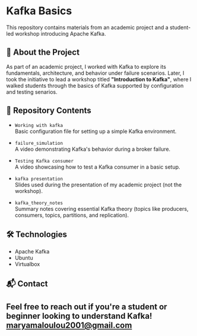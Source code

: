 # Kafka Basics

This repository contains materials from an academic project and a student-led workshop introducing Apache Kafka.

## 🚀 About the Project

As part of an academic project, I worked with Kafka to explore its fundamentals, architecture, and behavior under failure scenarios. Later, I took the initiative to lead a workshop titled **"Introduction to Kafka"**, where I walked students through the basics of Kafka supported by configuration and testing senarios.

## 📁 Repository Contents

- `Working with kafka`  
  Basic configuration file for setting up a simple Kafka environment.

- `failure_simulation`  
  A video demonstrating Kafka's behavior during a broker failure.

- `Testing Kafka consumer`  
  A video showcasing how to test a Kafka consumer in a basic setup.

- `kafka presentation`  
  Slides used during the presentation of my academic project (not the workshop).

- `kafka_theory_notes`  
  Summary notes covering essential Kafka theory (topics like producers, consumers, topics, partitions, and replication).



## 🛠️ Technologies

- Apache Kafka
- Ubuntu
- Virtualbox

## 📬 Contact

Feel free to reach out if you're a student or beginner looking to understand Kafka!
maryamaloulou2001@gmail.com
---

